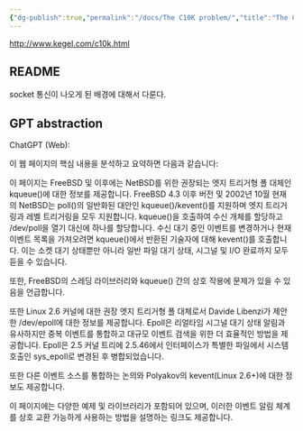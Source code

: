 ```yaml
---
{"dg-publish":true,"permalink":"/docs/The C10K problem/","title":"The C10K problem","tags":["scrap"]}
---
```


<http://www.kegel.com/c10k.html>

## README

socket 통신이 나오게 된 배경에 대해서 다룬다.

## GPT abstraction

ChatGPT (Web):

이 웹 페이지의 핵심 내용을 분석하고 요약하면 다음과 같습니다:

이 페이지는 FreeBSD 및 이후에는 NetBSD를 위한 권장되는 엣지 트리거형 폴 대체인 kqueue()에 대한 정보를 제공합니다. FreeBSD 4.3 이후 버전 및 2002년 10월 현재의 NetBSD는 poll()의 일반화된 대안인 kqueue()/kevent()를 지원하며 엣지 트리거링과 레벨 트리거링을 모두 지원합니다. kqueue()을 호출하여 수신 개체를 할당하고 /dev/poll을 열기 대신에 하나를 할당합니다. 수신 대기 중인 이벤트를 변경하거나 현재 이벤트 목록을 가져오려면 kqueue()에서 반환된 기술자에 대해 kevent()를 호출합니다. 이는 소켓 대기 상태뿐만 아니라 일반 파일 대기 상태, 시그널 및 I/O 완료까지 모두 듣을 수 있습니다.

또한, FreeBSD의 스레딩 라이브러리와 kqueue() 간의 상호 작용에 문제가 있을 수 있음을 언급합니다.

또한 Linux 2.6 커널에 대한 권장 엣지 트리거형 폴 대체로서 Davide Libenzi가 제안한 /dev/epoll에 대한 정보를 제공합니다. Epoll은 리얼타임 시그널 대기 상태 알림과 유사하지만 중복 이벤트를 통합하고 대규모 이벤트 검색을 위한 더 효율적인 방법을 제공합니다. Epoll은 2.5 커널 트리에 2.5.46에서 인터페이스가 특별한 파일에서 시스템 호출인 sys_epoll로 변경된 후 병합되었습니다.

또한 다른 이벤트 소스를 통합하는 논의와 Polyakov의 kevent(Linux 2.6+)에 대한 정보도 제공합니다.

이 페이지에는 다양한 예제 및 라이브러리가 포함되어 있으며, 이러한 이벤트 알림 체계를 상호 교환 가능하게 사용하는 방법을 설명하는 링크도 제공합니다.
